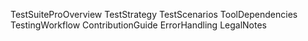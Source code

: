 TestSuiteProOverview
TestStrategy
TestScenarios
ToolDependencies
TestingWorkflow
ContributionGuide
ErrorHandling
LegalNotes
